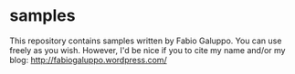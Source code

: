 samples
=======

This repository contains samples written by Fabio Galuppo.
You can use freely as you wish. However, I'd be nice if you to cite my name and/or my blog: http://fabiogaluppo.wordpress.com/
